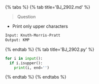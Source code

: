 {% tabs %}
{% tab title='BJ_2902.md' %}

> Question

* Print only upper characters

```txt
Input: Knuth-Morris-Pratt
Output: KMP
```

{% endtab %}
{% tab title='BJ_2902.py' %}

```py
for i in input():
  if i.isupper():
    print(i, end='')
```

{% endtab %}
{% endtabs %}
